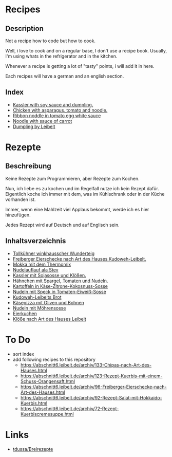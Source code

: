 # Recipes

## Description

Not a recipe how to code but how to cook.

Well, i love to cook and on a regular base, I don't use a recipe book. Usually, I'm using whats in the refrigerator and in the kitchen.

Whenever a recipe is getting a lot of "tasty" points, i will add it in here.

Each recipes will have a german and an english section.

## Index

* [Kassler with soy sauce and dumpling.](https://github.com/stevleibelt/recipes/blob/master/dinner/meat/00.md)
* [Chicken with asparagus, tomato and noodle.](https://github.com/stevleibelt/recipes/blob/master/dinner/meat/01.md)
* [Ribbon noddle in tomato egg white sauce](https://github.com/stevleibelt/recipes/blob/master/dinner/meat/04.md)
* [Noodle with sauce of carrot](https://github.com/stevleibelt/recipes/blob/master/dinner/vegetarian/03.md)
* [Dumpling by Leibelt](https://github.com/stevleibelt/recipes/blob/master/dinner/vegetarian/11.md)

# Rezepte

## Beschreibung

Keine Rezepte zum Programmieren, aber Rezepte zum Kochen.

Nun, ich liebe es zu kochen und im Regelfall nutze ich kein Rezept dafür. Eigentlich koche ich immer mit dem, was im Kühlschrank oder in der Küche vorhanden ist.

Immer, wenn eine Mahlzeit viel Applaus bekommt, werde ich es hier hinzufügen.

Jedes Rezept wird auf Deutsch und auf Englisch sein.

## Inhaltsverzeichnis

* [Tollkühner winkhausscher Wunderteig](https://github.com/stevleibelt/recipes/blob/master/snack/12.md)
* [Freiberger Eierschecke nach Art des Hauses Kudoweh-Leibelt.](https://github.com/stevleibelt/recipes/blob/master/snack/06.md)
* [Mokka mit dem Thermomix](https://github.com/stevleibelt/recipes/blob/master/drink/10.md)
* [Nudelauflauf ala Stev](https://github.com/stevleibelt/recipes/blob/master/dinner/meat/09.md)
* [Kassler mit Sojasosse und Klößen.](https://github.com/stevleibelt/recipes/blob/master/dinner/meat/00.md)
* [Hähnchen mit Spargel, Tomaten und Nudeln.](https://github.com/stevleibelt/recipes/blob/master/dinner/meat/01.md)
* [Kartoffeln in Käse-Zitrone-Kokosnuss-Sosse](https://github.com/stevleibelt/recipes/blob/master/dinner/meat/05.md)
* [Nudeln mit Speck in Tomaten-Eiweiß-Sosse](https://github.com/stevleibelt/recipes/blob/master/dinner/meat/04.md)
* [Kudoweh-Leibelts Brot](https://github.com/stevleibelt/recipes/blob/master/dinner/vegetarian/08.md)
* [Käsepizza mit Oliven und Bohnen](https://github.com/stevleibelt/recipes/blob/master/dinner/vegetarian/02.md)
* [Nudeln mit Möhrensosse](https://github.com/stevleibelt/recipes/blob/master/dinner/vegetarian/03.md)
* [Eierkuchen](https://github.com/stevleibelt/recipes/blob/master/dinner/vegetarian/07.md)
* [Klöße nach Art des Hauses Leibelt](https://github.com/stevleibelt/recipes/blob/master/dinner/vegetarian/11.md)

# To Do

* sort index
* add following recipes to this repository
    * https://abschnitt6.leibelt.de/archiv/133-Chipas-nach-Art-des-Hauses.html
    * https://abschnitt6.leibelt.de/archiv/123-Rezept-Kuerbis-mit-einem-Schuss-Orangensaft.html
    * https://abschnitt6.leibelt.de/archiv/96-Freiberger-Eierschecke-nach-Art-des-Hauses.html
    * https://abschnitt6.leibelt.de/archiv/92-Rezept-Salat-mit-Hokkaido-Kuerbis.html
    * https://abschnitt6.leibelt.de/archiv/72-Rezept-Kuerbiscremesuppe.html

# Links

* [tdussa/Breirezepte](https://github.com/tdussa/Breirezepte)
